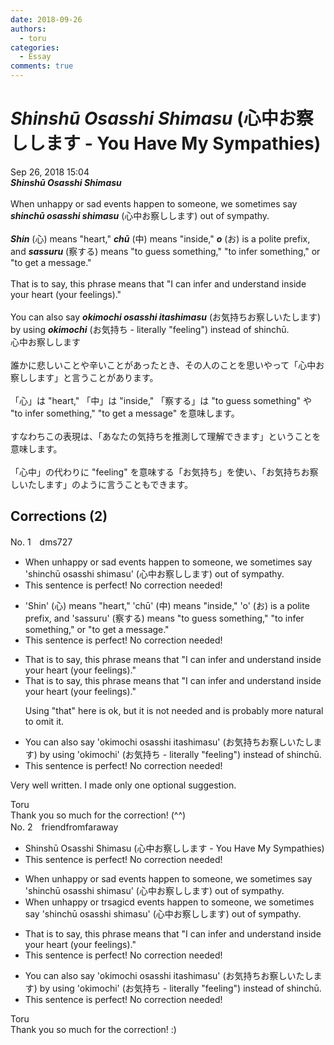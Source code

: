 ```yaml
---
date: 2018-09-26
authors:
  - toru
categories:
  - Essay
comments: true
---
```


# <strong><em>Shinshū Osasshi Shimasu</strong></em> (心中お察しします - You Have My Sympathies)
<div class="date">Sep 26, 2018 15:04</div>
<div id="post"><div id="body_show_ori">
<strong><em>Shinshū Osasshi Shimasu</strong></em><br/><br/>When unhappy or sad events happen to someone, we sometimes say <strong><em>shinchū osasshi shimasu</em></strong> (心中お察しします) out of sympathy.<br/><br/><strong><em>Shin</em></strong> (心) means "heart," <strong><em>chū</em></strong> (中) means "inside," <strong><em>o</em></strong> (お) is a polite prefix, and <strong><em>sassuru</em></strong> (察する) means "to guess something," "to infer something," or "to get a message."<br/><br/>That is to say, this phrase means that "I can infer and understand inside your heart (your feelings)."<br/><br/>You can also say <strong><em>okimochi osasshi itashimasu</em></strong> (お気持ちお察しいたします) by using <strong><em>okimochi</em></strong> (お気持ち - literally "feeling") instead of shinchū.
</div></div>

<!-- more -->

<div id="post_ja"><div id="body_show_mo">
心中お察しします<br/><br/>誰かに悲しいことや辛いことがあったとき、その人のことを思いやって「心中お察しします」と言うことがあります。<br/><br/>「心」は "heart," 「中」は "inside," 「察する」は "to guess something" や "to infer something," "to get a message" を意味します。<br/><br/>すなわちこの表現は、「あなたの気持ちを推測して理解できます」ということを意味します。<br/><br/>「心中」の代わりに "feeling" を意味する「お気持ち」を使い、「お気持ちお察しいたします」のように言うこともできます。
</div></div>

## Corrections (2)
<div id="block"><div class="first_name"> No. 1　<span class="just_name">dms727</span></div><div id="block2">
<ul class="correction_field">
<li class="incorrect">When unhappy or sad events happen to someone, we sometimes say 'shinchū osasshi shimasu' (心中お察しします) out of sympathy.</li>
<li class="corrected perfect">This sentence is perfect! No correction needed!</li>
</ul>
<ul class="correction_field">
<li class="incorrect">'Shin' (心) means "heart," 'chū' (中) means "inside," 'o' (お) is a polite prefix, and 'sassuru' (察する) means "to guess something," "to infer something," or "to get a message."</li>
<li class="corrected perfect">This sentence is perfect! No correction needed!</li>
</ul>
<ul class="correction_field">
<li class="incorrect">That is to say, this phrase means that "I can infer and understand inside your heart (your feelings)."</li>
<li class="corrected correct">
That is to say, this phrase means <span class="sline">that</span> "I can infer and understand inside your heart (your feelings)."
<p class="correction_comment">Using "that" here is ok, but it is not needed and is probably more natural to omit it.</p>
</li>
</ul>
<ul class="correction_field">
<li class="incorrect">You can also say 'okimochi osasshi itashimasu' (お気持ちお察しいたします) by using 'okimochi' (お気持ち - literally "feeling") instead of shinchū.</li>
<li class="corrected perfect">This sentence is perfect! No correction needed!</li>
</ul>
<p class="comment_small">
 Very well written. I made only one optional suggestion.
</p>

</div><div class="name"><span class="just_name">Toru</span><br>
Thank you so much for the correction! (^^)
</div>
</div>
<div id="block"><div class="first_name"> No. 2　<span class="just_name">friendfromfaraway</span></div><div id="block2">
<ul class="correction_field">
<li class="incorrect">Shinshū Osasshi Shimasu (心中お察しします - You Have My Sympathies)</li>
<li class="corrected perfect">This sentence is perfect! No correction needed!</li>
</ul>
<ul class="correction_field">
<li class="incorrect">When unhappy or sad events happen to someone, we sometimes say 'shinchū osasshi shimasu' (心中お察しします) out of sympathy.</li>
<li class="corrected correct">
When unhappy or <span class="f_red">tr</span><span class="f_gray"><span class="sline">s</span></span>a<span class="f_red">gic</span><span class="f_gray"><span class="sline">d</span></span> events happen to someone, we sometimes say 'shinchū osasshi shimasu' (心中お察しします) out of sympathy.
</li>
</ul>
<ul class="correction_field">
<li class="incorrect">That is to say, this phrase means that "I can infer and understand inside your heart (your feelings)."</li>
<li class="corrected perfect">This sentence is perfect! No correction needed!</li>
</ul>
<ul class="correction_field">
<li class="incorrect">You can also say 'okimochi osasshi itashimasu' (お気持ちお察しいたします) by using 'okimochi' (お気持ち - literally "feeling") instead of shinchū.</li>
<li class="corrected perfect">This sentence is perfect! No correction needed!</li>
</ul>
</div><div class="name"><span class="just_name">Toru</span><br>
Thank you so much for the correction! :)
</div>
</div>
